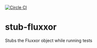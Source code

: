 [![Circle CI](https://circleci.com/gh/Dakuan/stub-fluxxor.svg?style=svg)](https://circleci.com/gh/Dakuan/stub-fluxxor)

stub-fluxxor
============

Stubs the Fluxxor object while running tests
